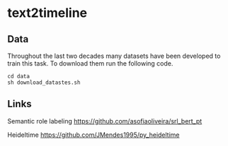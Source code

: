 # text2timeline

## Data
Throughout the last two decades many datasets have been developed to train this task.
To download them run the following code.
```shell
cd data
sh download_datastes.sh
```

## Links
Semantic role labeling 
    https://github.com/asofiaoliveira/srl_bert_pt

Heideltime
    https://github.com/JMendes1995/py_heideltime
